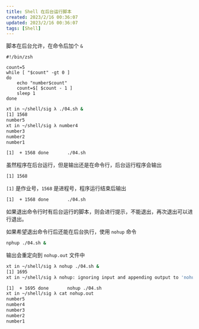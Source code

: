 ```yaml
---
title: Shell 在后台运行脚本
created: 2023/2/16 00:36:07
updated: 2023/2/16 00:36:07
tags: [Shell]
---
```


脚本在后台允许，在命令后加个 `&`

```shell
#!/bin/zsh

count=5
while [ "$count" -gt 0 ]
do
	echo "number$count"
	count=$[ $count - 1 ]
	sleep 1
done
```

```bash
xt in ~/shell/sig λ ./04.sh &
[1] 1568
number5
xt in ~/shell/sig λ number4
number3
number2
number1

[1]  + 1568 done       ./04.sh
```

虽然程序在后台运行，但是输出还是在命令行，后台运行程序会输出

```bash
[1] 1568
```

`[1]` 是作业号，`1568` 是进程号，程序运行结束后输出

```bash
[1]  + 1568 done       ./04.sh
```

如果退出命令行时有后台运行的脚本，则会进行提示，不能退出，再次退出可以进行退出。

如果希望退出命令行后还能在后台执行，使用 `nohup` 命令

```bash
nphup ./04.sh &
```

输出会重定向到 `nohup.out` 文件中

```bash
xt in ~/shell/sig λ nohup ./04.sh &
[1] 1695
xt in ~/shell/sig λ nohup: ignoring input and appending output to 'nohup.out'

[1]  + 1695 done       nohup ./04.sh
xt in ~/shell/sig λ cat nohup.out
number5
number4
number3
number2
number1
```